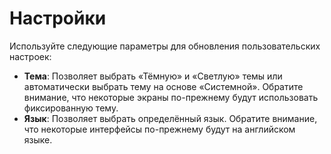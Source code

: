 # **Настройки**

Используйте следующие параметры для обновления пользовательских настроек:
- **Тема**: Позволяет выбрать «Тёмную» и «Светлую» темы или автоматически выбрать тему на основе «Системной». Обратите внимание, что некоторые экраны по-прежнему будут использовать фиксированную тему.
- **Язык**: Позволяет выбрать определённый язык. Обратите внимание, что некоторые интерфейсы по-прежнему будут на английском языке.